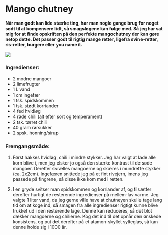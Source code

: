 # Mango chutney
__Når man godt kan lide stærke ting, har man nogle gange brug for noget sødt til at kompensere lidt, så smagsløgene kan følge med. Så jeg har sat mig for at finde opskriften på den perfekte mangochutney der kan gøre netop dette. Det passer godt til rigtig mange retter, ligefra svine-retter, ris-retter, burgere eller you name it.__

![](images/cutney.jpg)

### Ingredienser:
- 2 modne mangoer
- 2 limefrugter
- 1 l. vand
- 1 cm ingefær
- 1 tsk. spidskommen
- 1 tsk. stødt korriander
- 4 fed hvidløg
- 4 røde chili (alt efter sort og temperament)
- 2 tsk. tørret chili
- 40 gram rørsukker
- 2 spsk. honning/sirup

### Fremgangsmåde:
1. Først hakkes hvidløg, chili i mindre stykker. Jeg har valgt at lade alle korn blive i, men jeg elsker jo også den stærke kontrast til de søde mangoer. Derefter skrælles mangoerne og skæres i mundrette stykker (ca. 2x2cm).  Ingefæren snittede jeg på et fint rivejern, imens jeg passede på fingrene, så disse ikke kom med i retten.

2. I en gryde svitser man spidskommen og korriander af, og tilsætter derefter hurtigt de resterende ingredienser på mellem-lav varme. Jeg valgte 1 liter vand, da jeg gerne ville have at chutneyen skulle tage lang tid om at koge ind, så smagen fra alle ingredienser rigtigt kunne blive trukket ud i den resterende lage. Denne kan reduceres, så det blot dækker mangoerne og chilierne. Kog det ind til det opnår den ønskede konsistens, og put det derefter på et atamon-skyllet sylteglas, så kan denne holde sig i 1000 år.
